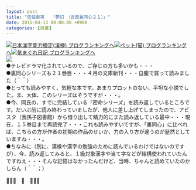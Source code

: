 ```yaml
---
layout: post
title: "佐伯泰英　　「夢幻　（吉原裏同心２１）」"
date: 2015-04-13 00:00:00 +0900
categories: [読書]
---
```


[![](/syuusyuu9701/assets/images/佐伯泰英-「夢幻-（吉原裏同心２１）」-br_c_3028_1.gif)](http://blog.with2.net/link.php?1659096:3028 "日本漢字能力検定(漢検) ブログランキングへ")[日本漢字能力検定(漢検) ブログランキングへ](http://blog.with2.net/link.php?1659096:3028)[![](/syuusyuu9701/assets/images/佐伯泰英-「夢幻-（吉原裏同心２１）」-br_c_1348_1.gif)](http://blog.with2.net/link.php?1659096:1348 "ペット(猫) ブログランキングへ")[ペット(猫) ブログランキングへ](http://blog.with2.net/link.php?1659096:1348)[![](/syuusyuu9701/assets/images/佐伯泰英-「夢幻-（吉原裏同心２１）」-br_c_9257_1.gif)](http://blog.with2.net/link.php?1659096:9257 "気まぐれ日記 ブログランキングへ")[気まぐれ日記 ブログランキングへ](http://blog.with2.net/link.php?1659096:9257)  
![](/syuusyuu9701/assets/images/佐伯泰英-「夢幻-（吉原裏同心２１）」-fd02d655da30eed62a25829551ad486f.jpg)  
●テレビドラマ化されているので、ご存じの方も多いかも・・・  
●裏同心シリーズも２１巻目・・・４月の文庫新刊・・・自腹で買って読みました（＾＾）  
●とっても読みやすく、気軽な本です。あまりプロットのない、平坦な小説でした。ま、大体、このシリーズはそうですが・・・。  
●今、同氏の、すでに完結している「密命シリーズ」を読み返しているところです。だいぶ前に読み終わっていましたが、他人に差し上げてしまったので、アビスタ（我孫子図書館）から借り出して精力的にまた読み返している最中・・・現在、１５巻目まで再読完了・・・これも読みやすいですが、「裏同心」に比べれば、こちらの方が作者の初期の作品のせいか、力の入り方が違うのが歴然としていますね・・・。  
●ちなみに（別に、漢検や漢字の勉強のために読んでいるわけではないのですが）、今、読み返してみると、１級対象漢字や当て字などが結構使われていたんですねえ・・・そんな記憶はなかったんだけど、当時、ちゃんと読めていたのかしらん（＾＾；）  
  
👋👋👋　🐑　👋👋👋